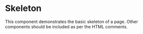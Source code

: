 # Skeleton

This component demonstrates the basic skeleton of a page. Other components should be included as per the HTML comments.
